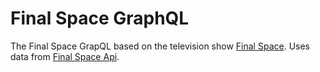 # Final Space GraphQL

The Final Space GrapQL based on the television show [Final Space](https://en.wikipedia.org/wiki/Final_Space).
Uses data from [Final Space Api](https://finalspaceapi.com).
